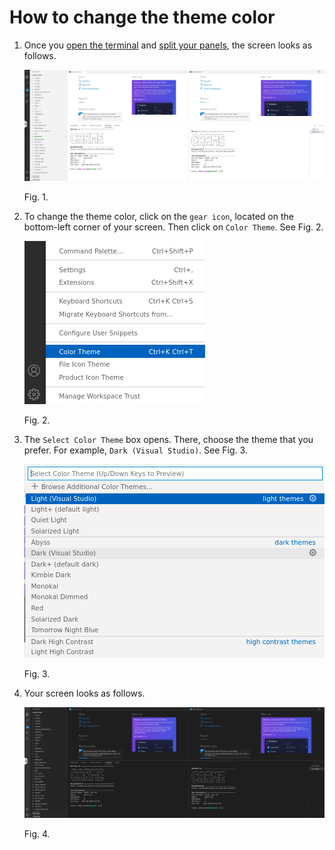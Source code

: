 # How to change the theme color

1.  Once you [open the terminal](../code-server-terminal/code-server-terminal.md) and [split your panels](../code-server-split/code-server-split.md), the screen looks as follows.

    ![code-server-color-1.png](images/code-server-color-1.png)
   
    Fig. 1.


2. To change the theme color, click on the `gear icon`, located on the bottom-left corner of your screen. Then click on `Color Theme`. See Fig. 2.

    ![code-server-color-2.png](images/code-server-color-2.png)

    Fig. 2.
  
3. The `Select Color Theme` box opens. There, choose the theme that you prefer. For example, `Dark (Visual Studio)`. See Fig. 3.

    ![code-server-colors-3.png](images/code-server-color-3.png)

    Fig. 3.

4.  Your screen looks as follows.

    ![code-server-color-4.png](images/code-server-color-4.png)

    Fig. 4.
